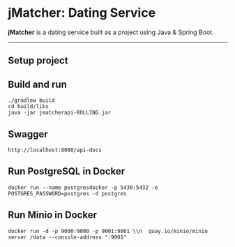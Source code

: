 # jMatcher: Dating Service

**jMatcher** is a dating service built as a project using Java & Spring Boot.

---
## Setup project

## Build and run
```
./gradlew build
cd build/libs
java -jar jmatcherapi-ROLLING.jar
```

## Swagger
```
http://localhost:8080/api-docs
```

## Run PostgreSQL in Docker

```
docker run --name postgresdocker -p 5430:5432 -e POSTGRES_PASSWORD=postgres -d postgres
```

## Run Minio in Docker
```
docker run -d -p 9000:9000 -p 9001:9001 \\n  quay.io/minio/minio server /data --console-address ":9001"
```


